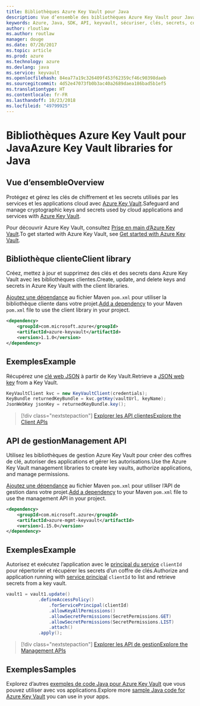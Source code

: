 ```yaml
---
title: Bibliothèques Azure Key Vault pour Java
description: Vue d’ensemble des bibliothèques Azure Key Vault pour Java
keywords: Azure, Java, SDK, API, keyvault, sécuriser, clés, secrets, coffre
author: rloutlaw
ms.author: routlaw
manager: douge
ms.date: 07/20/2017
ms.topic: article
ms.prod: azure
ms.technology: azure
ms.devlang: java
ms.service: keyvault
ms.openlocfilehash: 84ea77a19c326409f453f62359cf46c90398daeb
ms.sourcegitcommit: 4d52e47073fb0b3ac40a2689daea186bad5b1ef5
ms.translationtype: HT
ms.contentlocale: fr-FR
ms.lasthandoff: 10/23/2018
ms.locfileid: "49799925"
---
```

# <a name="azure-key-vault-libraries-for-java"></a><span data-ttu-id="85b90-104">Bibliothèques Azure Key Vault pour Java</span><span class="sxs-lookup"><span data-stu-id="85b90-104">Azure Key Vault libraries for Java</span></span>

## <a name="overview"></a><span data-ttu-id="85b90-105">Vue d’ensemble</span><span class="sxs-lookup"><span data-stu-id="85b90-105">Overview</span></span>

<span data-ttu-id="85b90-106">Protégez et gérez les clés de chiffrement et les secrets utilisés par les services et les applications cloud avec [Azure Key Vault](/azure/key-vault/).</span><span class="sxs-lookup"><span data-stu-id="85b90-106">Safeguard and manage cryptographic keys and secrets used by cloud applications and services with [Azure Key Vault](/azure/key-vault/).</span></span>

<span data-ttu-id="85b90-107">Pour découvrir Azure Key Vault, consultez [Prise en main d’Azure Key Vault](/azure/key-vault/key-vault-get-started).</span><span class="sxs-lookup"><span data-stu-id="85b90-107">To get started with Azure Key Vault, see [Get started with Azure Key Vault](/azure/key-vault/key-vault-get-started).</span></span>

## <a name="client-library"></a><span data-ttu-id="85b90-108">Bibliothèque cliente</span><span class="sxs-lookup"><span data-stu-id="85b90-108">Client library</span></span>

<span data-ttu-id="85b90-109">Créez, mettez à jour et supprimez des clés et des secrets dans Azure Key Vault avec les bibliothèques clientes.</span><span class="sxs-lookup"><span data-stu-id="85b90-109">Create, update, and delete keys and secrets in Azure Key Vault with the client libraries.</span></span>

<span data-ttu-id="85b90-110">[Ajoutez une dépendance](https://maven.apache.org/guides/getting-started/index.html#How_do_I_use_external_dependencies) au fichier Maven `pom.xml` pour utiliser la bibliothèque cliente dans votre projet.</span><span class="sxs-lookup"><span data-stu-id="85b90-110">[Add a dependency](https://maven.apache.org/guides/getting-started/index.html#How_do_I_use_external_dependencies) to your Maven `pom.xml` file to use the client library in your project.</span></span>  

```XML
<dependency>
    <groupId>com.microsoft.azure</groupId>
    <artifactId>azure-keyvault</artifactId>
    <version>1.1.0</version>
</dependency>
```   

## <a name="example"></a><span data-ttu-id="85b90-111">Exemples</span><span class="sxs-lookup"><span data-stu-id="85b90-111">Example</span></span>

<span data-ttu-id="85b90-112">Récupérez une [clé web JSON](https://tools.ietf.org/html/draft-ietf-jose-json-web-key-18) à partir de Key Vault.</span><span class="sxs-lookup"><span data-stu-id="85b90-112">Retrieve a [JSON web key](https://tools.ietf.org/html/draft-ietf-jose-json-web-key-18) from a Key Vault.</span></span>

```java
KeyVaultClient kvc = new KeyVaultClient(credentials);
KeyBundle returnedKeyBundle = kvc.getKey(vaultUrl, keyName);
JsonWebKey jsonKey = returnedKeyBundle.key();
```

> [!div class="nextstepaction"]
> [<span data-ttu-id="85b90-113">Explorer les API clientes</span><span class="sxs-lookup"><span data-stu-id="85b90-113">Explore the Client APIs</span></span>](/java/api/overview/azure/keyvault/client)


## <a name="management-api"></a><span data-ttu-id="85b90-114">API de gestion</span><span class="sxs-lookup"><span data-stu-id="85b90-114">Management API</span></span>

<span data-ttu-id="85b90-115">Utilisez les bibliothèques de gestion Azure Key Vault pour créer des coffres de clé, autoriser des applications et gérer les autorisations.</span><span class="sxs-lookup"><span data-stu-id="85b90-115">Use the Azure Key Vault management libraries to create key vaults, authorize applications, and manage permissions.</span></span> 

<span data-ttu-id="85b90-116">[Ajoutez une dépendance](https://maven.apache.org/guides/getting-started/index.html#How_do_I_use_external_dependencies) au fichier Maven `pom.xml` pour utiliser l’API de gestion dans votre projet.</span><span class="sxs-lookup"><span data-stu-id="85b90-116">[Add a dependency](https://maven.apache.org/guides/getting-started/index.html#How_do_I_use_external_dependencies) to your Maven `pom.xml` file to use the management API in your project.</span></span>  

```XML
<dependency>
    <groupId>com.microsoft.azure</groupId>
    <artifactId>azure-mgmt-keyvault</artifactId>
    <version>1.15.0</version>
</dependency>
```

## <a name="example"></a><span data-ttu-id="85b90-117">Exemples</span><span class="sxs-lookup"><span data-stu-id="85b90-117">Example</span></span>

<span data-ttu-id="85b90-118">Autorisez et exécutez l’application avec le [principal du service](/azure/azure-resource-manager/resource-group-create-service-principal-portal) `clientId` pour répertorier et récupérer les secrets d’un coffre de clés.</span><span class="sxs-lookup"><span data-stu-id="85b90-118">Authorize and application running with [service principal](/azure/azure-resource-manager/resource-group-create-service-principal-portal) `clientId` to list and retrieve secrets from a key vault.</span></span> 

```java
vault1 = vault1.update()
            .defineAccessPolicy()
                .forServicePrincipal(clientId)
                .allowKeyAllPermissions()
                .allowSecretPermissions(SecretPermissions.GET)
                .allowSecretPermissions(SecretPermissions.LIST)
                .attach()
            .apply();
```

> [!div class="nextstepaction"]
> [<span data-ttu-id="85b90-119">Explorer les API de gestion</span><span class="sxs-lookup"><span data-stu-id="85b90-119">Explore the Management APIs</span></span>](/java/api/overview/azure/keyvault/management)


## <a name="samples"></a><span data-ttu-id="85b90-120">Exemples</span><span class="sxs-lookup"><span data-stu-id="85b90-120">Samples</span></span>

<span data-ttu-id="85b90-121">Explorez d’autres [exemples de code Java pour Azure Key Vault](https://azure.microsoft.com/resources/samples/?platform=java&term=key+vault) que vous pouvez utiliser avec vos applications.</span><span class="sxs-lookup"><span data-stu-id="85b90-121">Explore more [sample Java code for Azure Key Vault](https://azure.microsoft.com/resources/samples/?platform=java&term=key+vault) you can use in your apps.</span></span>
